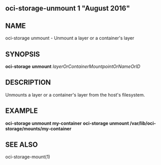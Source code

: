 ## oci-storage-unmount 1 "August 2016"

## NAME
oci-storage unmount - Unmount a layer or a container's layer

## SYNOPSIS
**oci-storage** **unmount** *layerOrContainerMountpointOrNameOrID*

## DESCRIPTION
Unmounts a layer or a container's layer from the host's filesystem.

## EXAMPLE
**oci-storage unmount my-container**
**oci-storage unmount /var/lib/oci-storage/mounts/my-container**

## SEE ALSO
oci-storage-mount(1)
